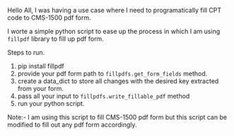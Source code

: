 Hello All,
I was having a use case where I need to programatically fill CPT code to CMS-1500 pdf form.

I worte a simple python script to ease up the process in which I am using `fillpdf` library to fill up pdf form.

Steps to run.

1. pip install fillpdf
2. provide your pdf form path to `fillpdfs.get_form_fields` method.
3. create a data_dict to store all changes with the desired key extracted from your form.
4. pass all your input to `fillpdfs.write_fillable_pdf` method
5. run your python script.

Note:- I am using this script to fill CMS-1500 pdf form but this script can be modified to fill out any pdf form accordingly.
